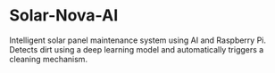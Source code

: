 # Solar-Nova-AI
Intelligent solar panel maintenance system using AI and Raspberry Pi. Detects dirt using a deep learning model and automatically triggers a cleaning mechanism.
